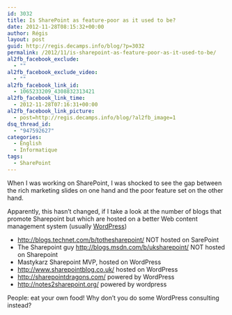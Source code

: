 ```yaml
---
id: 3032
title: Is SharePoint as feature-poor as it used to be?
date: 2012-11-28T08:15:32+00:00
author: Régis
layout: post
guid: http://regis.decamps.info/blog/?p=3032
permalink: /2012/11/is-sharepoint-as-feature-poor-as-it-used-to-be/
al2fb_facebook_exclude:
  - ""
al2fb_facebook_exclude_video:
  - ""
al2fb_facebook_link_id:
  - 1065233209_4308832313421
al2fb_facebook_link_time:
  - 2012-11-28T07:16:31+00:00
al2fb_facebook_link_picture:
  - post=http://regis.decamps.info/blog/?al2fb_image=1
dsq_thread_id:
  - "947592627"
categories:
  - English
  - Informatique
tags:
  - SharePoint
---
```

When I was working on SharePoint, I was shocked to see the gap between the rich marketing slides on one hand and the poor feature set on the other hand.

Apparently, this hasn&rsquo;t changed, if I take a look at the number of blogs that promote Sharepoint but which are hosted on a better Web content management system (usually [WordPress](http://wordpress.org/))

  * http://blogs.technet.com/b/tothesharepoint/ NOT hosted on SarePoint
  * The Sharepoint guy http://blogs.msdn.com/b/uksharepoint/ NOT hosted on Sharepoint
  * Mastykarz Sharepoint MVP, hosted on WordPress
  * http://www.sharepointblog.co.uk/ hosted on WordPress
  * http://sharepointdragons.com/ powered by WordPress
  * http://notes2sharepoint.org/ powered by wordpress

People: eat your own food! Why don&rsquo;t you do some WordPress consulting instead?
